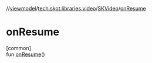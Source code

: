 //[viewmodel](../../../index.md)/[tech.skot.libraries.video](../index.md)/[SKVideo](index.md)/[onResume](on-resume.md)

# onResume

[common]\
fun [onResume](on-resume.md)()
